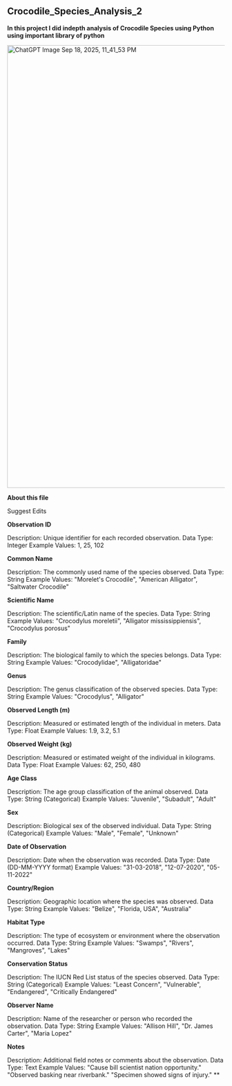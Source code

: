 ## **Crocodile_Species_Analysis_2**

**In this project I did indepth analysis of Crocodile Species using Python using important library of python**


<img width="1536" height="1024" alt="ChatGPT Image Sep 18, 2025, 11_41_53 PM" src="https://github.com/user-attachments/assets/e23bf2a4-a5ef-4ebc-942a-b6a59aab277c" />

**About this file**

Suggest Edits

**Observation ID**

Description: Unique identifier for each recorded observation.
Data Type: Integer
Example Values: 1, 25, 102

**Common Name**

Description: The commonly used name of the species observed.
Data Type: String
Example Values: "Morelet's Crocodile", "American Alligator", "Saltwater Crocodile"

**Scientific Name**

Description: The scientific/Latin name of the species.
Data Type: String
Example Values: "Crocodylus moreletii", "Alligator mississippiensis", "Crocodylus porosus"

**Family**

Description: The biological family to which the species belongs.
Data Type: String
Example Values: "Crocodylidae", "Alligatoridae"

**Genus**

Description: The genus classification of the observed species.
Data Type: String
Example Values: "Crocodylus", "Alligator"

**Observed Length (m)**

Description: Measured or estimated length of the individual in meters.
Data Type: Float
Example Values: 1.9, 3.2, 5.1

**Observed Weight (kg)**

Description: Measured or estimated weight of the individual in kilograms.
Data Type: Float
Example Values: 62, 250, 480

**Age Class**

Description: The age group classification of the animal observed.
Data Type: String (Categorical)
Example Values: "Juvenile", "Subadult", "Adult"

**Sex**

Description: Biological sex of the observed individual.
Data Type: String (Categorical)
Example Values: "Male", "Female", "Unknown"

**Date of Observation**

Description: Date when the observation was recorded.
Data Type: Date (DD-MM-YYYY format)
Example Values: "31-03-2018", "12-07-2020", "05-11-2022"

**Country/Region**

Description: Geographic location where the species was observed.
Data Type: String
Example Values: "Belize", "Florida, USA", "Australia"

**Habitat Type**

Description: The type of ecosystem or environment where the observation occurred.
Data Type: String
Example Values: "Swamps", "Rivers", "Mangroves", "Lakes"

**Conservation Status**

Description: The IUCN Red List status of the species observed.
Data Type: String (Categorical)
Example Values: "Least Concern", "Vulnerable", "Endangered", "Critically Endangered"

**Observer Name**

Description: Name of the researcher or person who recorded the observation.
Data Type: String
Example Values: "Allison Hill", "Dr. James Carter", "Maria Lopez"

**Notes**

Description: Additional field notes or comments about the observation.
Data Type: Text
Example Values:
"Cause bill scientist nation opportunity."
"Observed basking near riverbank."
"Specimen showed signs of injury."
**
